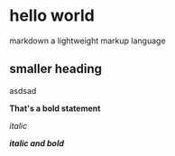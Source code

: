 # hello world

markdown a lightweight markup language 

## smaller heading

asdsad


**That's a bold statement**


*italic*

***italic and bold***

